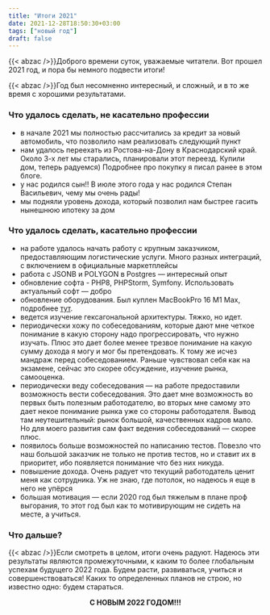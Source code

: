 ```yaml
---
title: "Итоги 2021"
date: 2021-12-28T18:50:30+03:00
tags: ["новый год"]
draft: false
---
```

{{< abzac />}}Доброго времени суток, уважаемые читатели. Вот прошел 2021 год, и пора бы немного подвести итоги!
<!--more-->
{{< abzac />}}Год был несомненно интересный, и сложный, и в то же время с хорошими результатами.

### Что удалось сделать, не касательно профессии
- в начале 2021 мы полностью рассчитались за кредит за новый автомобиль, что позволило нам реализовать следующий пункт
- нам удалось переехать из Ростова-на-Дону в Краснодарский край. Около 3-х лет мы старались, планировали этот переезд. Купили дом, теперь радуемся) Подробнее про покупку я писал ранее в этом блоге.
- у нас родился сын!! В июле этого года у нас родился Степан Васильевич, чему мы очень рады!
- мы подняли уровень дохода, который позволил нам быстрее гасить нынешнюю ипотеку за дом

### Что удалось сделать, касательно профессии
- на работе удалось начать работу с крупным заказчиком, предоставляющим логистические услуги. Много разных интеграций, с включением в официальные маркетплейсы
- работа с JSONB и POLYGON в Postgres — интересный опыт
- обновление софта -  PHP8, PHPStorm, Symfony. Использовать актуальный софт — добро
- обновление оборудования. Был куплен MacBookPro 16 M1 Max, подробнее [тут](/posts/new_mbp16/).
- ведется изучение гексагональной архитектуры. Тяжко, но идет.
- периодически хожу по собеседованиям, которые дают мне четкое понимание в какую сторону надо прогрессировать, что нужно изучать. Плюс это дает более менее трезвое понимание на какую сумму дохода я могу и мог бы претендовать. К тому же исчез мандраж перед собеседованием. Раньше чувствовал себя как на экзамене, сейчас это скорее обсуждение, изучение рынка, самооценка.
- периодически веду собеседования — на работе предоставили возможность вести собеседования. Это дает мне возможность во первых быть полезным работодателю, во вторых мне самому это дает некое понимание рынка уже со стороны работодателя. Вывод там неутешительный: рынок большой, качественных кадров мало. Но для моего развития сам факт ведения собеседований — скорее плюс.
- появилось больше возможностей по написанию тестов. Повезло что наш большой заказчик не только не против тестов, но и ставит их в приоритет, ибо появляется понимание что без них никуда.
- повышение дохода. Очень радует что текущий работодатель ценит меня как сотрудника. Уж не знаю, где потолок, но надеюсь я еще в него не упёрся
- большая мотивация — если 2020 год был тяжелым в плане проф выгорания, то этот год был как то мотивирующим не сидеть на месте, а учиться.

### Что дальше?

{{< abzac />}}Если смотреть в целом, итоги очень радуют. Надеюсь эти результаты являются промежуточными, к каким то более глобальным успехам будущего 2022 года.
Будем расти, развиваться, учиться и совершенствоваться! Каких то определенных планов не строю, но известно одно: будем стараться.
<p style="text-align: center;"><strong>С НОВЫМ 2022 ГОДОМ!!!</strong></p>
